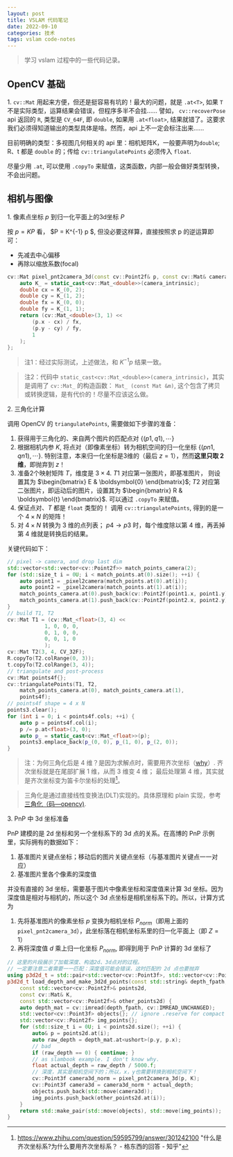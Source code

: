 ```yaml
---
layout: post
title: VSLAM 代码笔记
date: 2022-09-10
categories: 技术 
tags: vslam code-notes
---
```

> 学习 vslam 过程中的一些代码记录。

## OpenCV 基础

1\. `cv::Mat` 用起来方便，但还是挺容易有坑的！最大的问题，就是 `.at<T>`, 如果 `T` 不是实际类型，运算结果会错误，但程序多半不会挂…… 譬如， `cv::recoverPose` api 返回的 `R`, 类型是 `CV_64F`, 即 `double`, 如果用 `.at<float>`, 结果就错了。这要求我们必须得知道输出的类型具体是啥。然而，api 上不一定会标注出来…… 

目前明确的类型：多视图几何相关的 api 里：相机矩阵K，一般要声明为`double`; R、t 都是 `double` 的；传给 `cv::triangulatePoints` 必须传入 `float`. 

尽量少用 `.at`, 可以使用 `.copyTo` 来赋值，这类函数，内部一般会做好类型转换，不会出问题。

## 相机与图像

1\. 像素点坐标 $p$ 到归一化平面上的3d坐标 $P$

按 $p = K P$ 看， $P = K^{-1} p $, 但没必要这样算，直接按照求 p 的逆运算即可：

- 先减去中心偏移
- 再除以缩放系数(focal)

```cpp
cv::Mat pixel_pnt2camera_3d(const cv::Point2f& p, const cv::Mat& camera_intrinsic) {
    auto K_ = static_cast<cv::Mat_<double>>(camera_intrinsic);
    double cx = K_(0, 2);
    double cy = K_(1, 2);
    double fx = K_(0, 0);
    double fy = K_(1, 1);
    return (cv::Mat_<double>(3, 1) << 
        (p.x - cx) / fx,
        (p.y - cy) / fy,
        1
    );
};
```

> 注1：经过实际测试，上述做法，和 $K^{-1} p$ 结果一致。

> 注2：代码中 `static_cast<cv::Mat_<double>>(camera_intrinsic)`，其实是调用了 `cv::Mat_` 的构造函数： `Mat_ (const Mat &m)`, 这个包含了拷贝或转换逻辑，是有代价的！尽量不应该这么做。

2\. 三角化计算

调用 OpenCV 的 `triangulatePoints`, 需要做如下步骤的准备：

1. 获得用于三角化的、来自两个图片的匹配点对 $\lbrace (p1, q1), \cdots \rbrace$
2. 根据相机内参 $K$, 将点对（即像素坐标）转为相机空间的归一化坐标 $\{(pn1, qn1), \cdots\}$. 特别注意，本来归一化坐标是3维的（最后 $z=1$），然而**这里只取 2 维**，即抛弃到 $z$！
3. 准备2个映射矩阵 $T$，维度是 $3 \times 4$. $T1$ 对应第一张图片，即基准图片， 则设置其为 $\begin{bmatrix} E & \boldsymbol{0} \end{bmatrix}$; $T2$ 对应第二张图片，即运动后的图片，设置其为 $\begin{bmatrix} R & \boldsymbol{t} \end{bmatrix}$. 可以通过 `.copyTo` 来赋值。
4. 保证点对、$T$ 都是 `float` 类型的！ 调用 `cv::triangulatePoints`, 得到的是一个 $4 \times N$ 的矩阵！
5. 对 $4 \times N$ 转换为 3 维的点列表； $p4 \rightarrow p3$ 时，每个维度除以第 4 维，再丢掉第 4 维就是转换后的结果。

关键代码如下：

```cpp
// pixel -> camera, and drop last dim
std::vector<std::vector<cv::Point2f>> match_points_camera(2);
for (std::size_t i = 0U; i < match_points.at(0).size(); ++i) {
    auto point1 = _pixel2camera(match_points.at(0).at(i));
    auto point2 = _pixel2camera(match_points.at(1).at(i));
    match_points_camera.at(0).push_back(cv::Point2f(point1.x, point1.y));
    match_points_camera.at(1).push_back(cv::Point2f(point2.x, point2.y));
}
// build T1, T2
cv::Mat T1 = (cv::Mat_<float>(3, 4) << 
            1, 0, 0, 0,
            0, 1, 0, 0,
            0, 0, 1, 0
            );
cv::Mat T2(3, 4, CV_32F);
R.copyTo(T2.colRange(0, 3));
t.copyTo(T2.colRange(3, 4));
// triangulate and post-process
cv::Mat points4f{};
cv::triangulatePoints(T1, T2, 
    match_points_camera.at(0), match_points_camera.at(1),
    points4f);
// points4f shape = 4 x N
points3.clear();
for (int i = 0; i < points4f.cols; ++i) {
    auto p = points4f.col(i);
    p /= p.at<float>(3, 0);
    auto p_ = static_cast<cv::Mat_<float>>(p);
    points3.emplace_back(p_(0, 0), p_(1, 0), p_(2, 0));
}
```

> 注：为何三角化后是 4 维？是因为求解点时，需要用齐次坐标（[why](https://www.cnblogs.com/csyisong/archive/2008/12/09/1351372.html)）. 齐次坐标就是在尾部扩展 1 维，从而 3 维变 4 维； 最后处理第 4 维，其实就是齐次坐标变为笛卡尔坐标的处理[^1]。

> 三角化是通过直接线性变换法(DLT)实现的。具体原理和 plain 实现，参考 [三角化（码—opencv)](https://blog.csdn.net/AAAA202012/article/details/117396962). 

3\. PnP 中 3d 坐标准备

PnP 建模的是 2d 坐标和另一个坐标系下的 3d 点的关系。在高博的 PnP 示例里，实际拥有的数据如下： 

1. 基准图片关键点坐标；移动后的图片关键点坐标（与基准图片关键点一一对应）
2. 基准图片里各个像素的深度值

并没有直接的 3d 坐标，需要基于图片中像素坐标和深度值来计算 3d 坐标。因为深度值是相对与相机的，所以这个 3d 点坐标是相机坐标系下的。所以，计算方式为

1. 先将基准图片的像素坐标 $p$ 变换为相机坐标 $P_{norm}$（即用上面的`pixel_pnt2camera_3d`），此坐标落在相机坐标系里的归一化平面上（即 $Z = 1$）
2. 再将深度值 $d$ 乘上归一化坐标 $P_{norm}$, 即得到用于 PnP 计算的 3d 坐标了

```cpp
// 这里的片段展示了加载深度、构造2d、3d点对的过程。
// 一定要注意二者需要一一匹配：深度值可能会错误，这时匹配的 2d 点也要抛弃
using p3d2d_t = std::pair<std::vector<cv::Point3f>, std::vector<cv::Point2f>>;
p3d2d_t load_depth_and_make_3d2d_points(const std::string& depth_fpath,
    const std::vector<cv::Point2f>& points2d,
    const cv::Mat& K,
    const std::vector<cv::Point2f>& other_points2d) {
    auto depth_mat = cv::imread(depth_fpath, cv::IMREAD_UNCHANGED);
    std::vector<cv::Point3f> objects{}; // ignore .reserve for compact
    std::vector<cv::Point2f> img_points{};
    for (std::size_t i = 0U; i < points2d.size(); ++i) {
        auto& p = points2d.at(i);
        auto raw_depth = depth_mat.at<ushort>(p.y, p.x);
        // bad
        if (raw_depth == 0) { continue; }
        // as slambook example. I don't know why.
        float actual_depth = raw_depth / 5000.f;
        // 深度，其实是相机空间下的；所以，x，y也需要转换到相机空间下！
        cv::Point3f camera3d_norm = pixel_pnt2camera_3d(p, K);
        cv::Point3f camera3d = camera3d_norm * actual_depth;
        objects.push_back(std::move(camera3d));
        img_points.push_back(other_points2d.at(i));
    }
    return std::make_pair(std::move(objects), std::move(img_points));
}
```

[^1]: https://www.zhihu.com/question/59595799/answer/301242100 "什么是齐次坐标系?为什么要用齐次坐标系？ - 格东西的回答 - 知乎"

